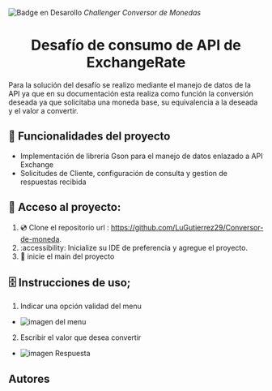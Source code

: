    ![Badge en Desarollo](https://img.shields.io/badge/STATUS-EN%20DESAROLLO-green)
<em>Challenger Conversor de Monedas</em>
<h1 align = "center">Desafío de consumo de API de ExchangeRate</h1>
<p>Para la solución del desafío se realizo mediante el manejo de datos de la API ya que en su documentación esta realiza
como función la conversión deseada ya que solicitaba una moneda base, su equivalencia a la deseada y el valor a convertir.</p>

## 🔨 Funcionalidades del proyecto

- Implementación de libreria Gson para el manejo de datos enlazado a API Exchange 
- Solicitudes de Cliente, configuración de consulta y gestion de respuestas recibida

## 📂 Acceso al proyecto:
1. 💿 Clone el repositorio url : https://github.com/LuGutierrez29/Conversor-de-moneda.
2. :accessibility: Inicialize su IDE de preferencia y agregue el proyecto.
2. 🏃 inicie el main del proyecto
   
## 🗄️ Instrucciones de uso;
1. Indicar una opción validad del menu
  - ![imagen del menu](https://github.com/LuGutierrez29/Conversor-de-moneda/assets/106104927/6e6dd7e4-fe04-4af3-bee3-2fb17ec25af6)
2. Escribir el valor que desea convertir
  - ![imagen Respuesta](https://github.com/LuGutierrez29/Conversor-de-moneda/assets/106104927/0ab56d58-e1f8-4d20-99e2-146e3306af22)
## Autores
